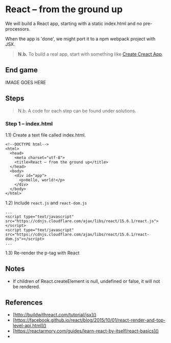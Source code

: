 # React – from the ground up

We will build a React app, starting with a static index.html and no pre-processors.

When the app is 'done', we might port it to a npm webpack project with JSX.

> **N.b.** To build a real app, start with something like [Create Creact App](https://github.com/facebookincubator/create-react-app]).

## End game

IMAGE GOES HERE

## Steps

> N.b. A code for each step can be found under solutions.

### Step 1 – index.html

1.1) Create a text file called index.html.

```
<!--DOCTYPE html-->
<html>
  <head>
    <meta charset="utf-8">
    <title>React – from the ground up</title>
  </head>
  <body>
    <div id="app">
      <p>Hello, world!</p>
    </div>
  </body>
</html>
```

1.2) Include `react.js` and `react-dom.js`

```
...
<script type="text/javascript" src="https://cdnjs.cloudflare.com/ajax/libs/react/15.6.1/react.js"></script>
<script type="text/javascript" src="https://cdnjs.cloudflare.com/ajax/libs/react/15.6.1/react-dom.js"></script>
...
```

1.3) Re-render the p-tag with React




## Notes

- If children of React.createElement is null, undefined or false, it will not be rendered.

## References

 - [http://buildwithreact.com/tutorial/jsx]()
 - [https://facebook.github.io/react/blog/2015/10/01/react-render-and-top-level-api.html]()
 - [https://reactarmory.com/guides/learn-react-by-itself/react-basics]()
 - 